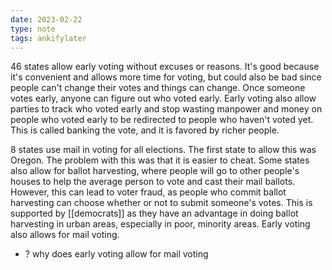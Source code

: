 ```yaml
---
date: 2023-02-22
type: note
tags: ankifylater
---
```


46 states allow early voting without excuses or reasons. It's good because it's convenient and allows more time for voting, but could also be bad since people can't change their votes and things can change. Once someone votes early, anyone can figure out who voted early. Early voting also allow parties to track who voted early and stop wasting manpower and money on people who voted early to be redirected to people who haven't voted yet. This is called banking the vote, and it is favored by richer people.

8 states use mail in voting for all elections. The first state to allow this was Oregon. The problem with this was that it is easier to cheat. Some states also allow for ballot harvesting, where people will go to other people's houses to help the average person to vote and cast their mail ballots. However, this can lead to voter fraud, as people who commit ballot harvesting can choose whether or not to submit someone's votes. This is supported by [[democrats]] as they have an advantage in doing ballot harvesting in urban areas, especially in poor, minority areas. Early voting also allows for mail voting.
- ? why does early voting allow for mail voting
